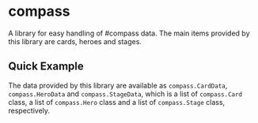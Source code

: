 # compass

A library for easy handling of #compass data.
The main items provided by this library are cards, heroes and stages.

## Quick Example

The data provided by this library are available as `compass.CardData`, `compass.HeroData` and `compass.StageData`, which is a list of `compass.Card` class, a list of `compass.Hero` class and a list of `compass.Stage` class, respectively.
